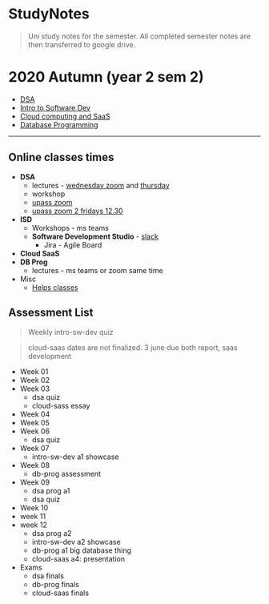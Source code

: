# StudyNotes

> Uni study notes for the semester. All completed semester notes are then transferred to google drive.

# 2020 Autumn (year 2 sem 2)

- [DSA](dsa/)
- [Intro to Software Dev](intro_software_dev/)
- [Cloud computing and SaaS](cloud_saas/)
- [Database Programming](db_prog/)

---

## Online classes times

- **DSA**
  - lectures - [wednesday zoom](https://zoom.uts.edu.au/j/199713820) and [thursday](https://zoom.uts.edu.au/j/374090063)
  - workshop
  - [upass zoom](https://utsmeet.zoom.us/w/667170842?tk=7lrBCrUgVv9QoBuN0NIk_Z8eTbD2bFD39vHNnqoj8H0.DQEAAAAAJ8Q4GhZpYjN2TXNrcVNwMllfTElONkNEQ0NnAA)
  - [upass zoom 2 fridays 12.30](https://utsmeet.zoom.us/meeting/attendee/u5Iqdu6opj8o3gMePLYhKqeKmWH5BN7bNg/ics?user_id=ib3vMskqSp2Y_LIN6CDCCg)
- **ISD**
  - Workshops - ms teams
  - **Software Development Studio** - [slack](uts-sds.slack.com)
    - Jira - Agile Board
- **Cloud SaaS**
- **DB Prog**
  - lectures - ms teams or zoom same time
- Misc
  - [Helps classes](https://www.uts.edu.au/current-students/support/helps/daily-workshops)

## Assessment List

> Weekly intro-sw-dev quiz

> cloud-saas dates are not finalized. 3 june due both report, saas development 

- Week 01
- Week 02
- Week 03
  - dsa quiz
  - cloud-sass essay 
- Week 04
- Week 05
- Week 06
  - dsa quiz
- Week 07
  - intro-sw-dev a1 showcase
- Week 08
  - db-prog assessment
- Week 09
  - dsa prog a1
  - dsa quiz
- Week 10
- week 11
- week 12
  - dsa prog a2
  - intro-sw-dev a2 showcase
  - db-prog a1 big database thing
  - cloud-saas a4: presentation
- Exams
  - dsa finals
  - db-prog finals
  - cloud-saas finals